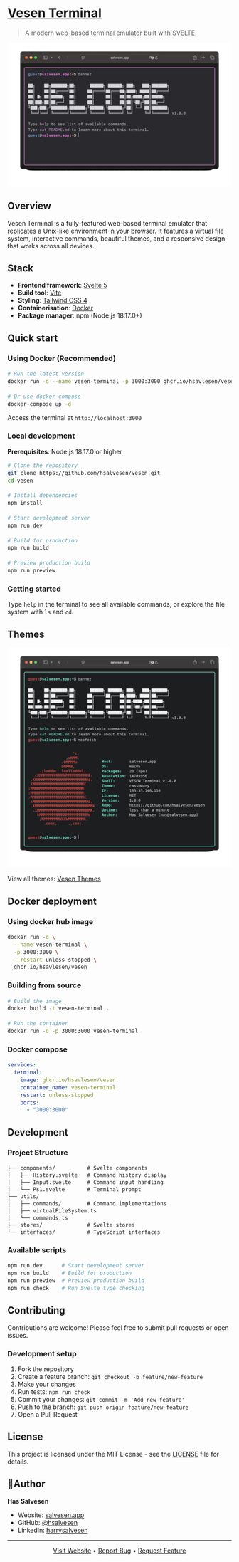 # [Vesen Terminal](https://salvesen.app)

> A modern web-based terminal emulator built with SVELTE.

![banner](/docs/themes/banner.gif)

## Overview

Vesen Terminal is a fully-featured web-based terminal emulator that replicates a Unix-like environment in your browser. It features a virtual file system, interactive commands, beautiful themes, and a responsive design that works across all devices.


## Stack

- **Frontend framework**: [Svelte 5](https://svelte.dev/)
- **Build tool**: [Vite](https://vitejs.dev/)
- **Styling**: [Tailwind CSS 4](https://tailwindcss.com/)
- **Containerisation**: [Docker](https://docker.com/)
- **Package manager**: npm (Node.js 18.17.0+)

## Quick start

### Using Docker (Recommended)

```bash
# Run the latest version
docker run -d --name vesen-terminal -p 3000:3000 ghcr.io/hsavlesen/vesen

# Or use docker-compose
docker-compose up -d
```

Access the terminal at `http://localhost:3000`

### Local development

**Prerequisites**: Node.js 18.17.0 or higher

```bash
# Clone the repository
git clone https://github.com/hsalvesen/vesen.git
cd vesen

# Install dependencies
npm install

# Start development server
npm run dev

# Build for production
npm run build

# Preview production build
npm run preview
```

### Getting started
Type `help` in the terminal to see all available commands, or explore the file system with `ls` and `cd`.

## Themes

![themes](/docs/themes/themes.gif)

View all themes: [Vesen Themes](/docs/themes)

##  Docker deployment

### Using docker hub image
```bash
docker run -d \
  --name vesen-terminal \
  -p 3000:3000 \
  --restart unless-stopped \
  ghcr.io/hsavlesen/vesen
```

### Building from source
```bash
# Build the image
docker build -t vesen-terminal .

# Run the container
docker run -d -p 3000:3000 vesen-terminal
```

### Docker compose
```yaml
services:
  terminal:
    image: ghcr.io/hsavlesen/vesen
    container_name: vesen-terminal
    restart: unless-stopped
    ports:
      - "3000:3000"
```

##  Development

### Project Structure
```src/
├── components/          # Svelte components
│   ├── History.svelte   # Command history display
│   ├── Input.svelte     # Command input handling
│   └── Ps1.svelte       # Terminal prompt
├── utils/
│   ├── commands/        # Command implementations
│   ├── virtualFileSystem.ts
│   └── commands.ts
├── stores/              # Svelte stores
└── interfaces/          # TypeScript interfaces
```

### Available scripts
```bash
npm run dev      # Start development server
npm run build    # Build for production
npm run preview  # Preview production build
npm run check    # Run Svelte type checking
```

## Contributing

Contributions are welcome! Please feel free to submit pull requests or open issues.

### Development setup
1. Fork the repository
2. Create a feature branch: `git checkout -b feature/new-feature`
3. Make your changes
4. Run tests: `npm run check`
5. Commit your changes: `git commit -m 'Add new feature'`
6. Push to the branch: `git push origin feature/new-feature`
7. Open a Pull Request

## License

This project is licensed under the MIT License - see the [LICENSE](LICENSE) file for details.

## 👨Author

**Has Salvesen**
- Website: [salvesen.app](https://salvesen.app)
- GitHub: [@hsalvesen](https://github.com/hsalvesen)
- LinkedIn: [harrysalvesen](https://www.linkedin.com/in/harrysalvesen/)

---

<p align="center">
  <a href="https://salvesen.app">Visit Website</a> •
  <a href="https://github.com/hsalvesen/vesen/issues">Report Bug</a> •
  <a href="https://github.com/hsalvesen/vesen/issues">Request Feature</a>
</p>